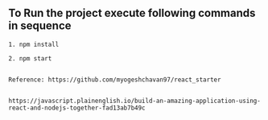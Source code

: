 ## To Run the project execute following commands in sequence

    1. npm install

    2. npm start


    Reference: https://github.com/myogeshchavan97/react_starter


    https://javascript.plainenglish.io/build-an-amazing-application-using-react-and-nodejs-together-fad13ab7b49c

    